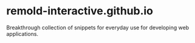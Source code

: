 # remold-interactive.github.io
Breakthrough collection of snippets for everyday use for developing web applications.
